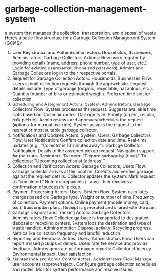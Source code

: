 # garbage-collection-management-system
 a system that manages the collection, transportation, and disposal of waste
Here’s a basic flow structure for a Garbage Collection Management System (GCMS):

1. User Registration and Authentication
Actors: Households, Businesses, Administrators, Garbage Collectors
Actions:
New users register by providing details (name, address, phone number, type of user, etc.).
Login for existing users (email/phone and password).
Admins and Garbage Collectors log in to their respective portals.
2. Request for Garbage Collection
Actors: Households, Businesses
Flow:
Users submit collection requests through the app/website.
Request details include:
Type of garbage (organic, recyclable, hazardous, etc.).
Quantity (number of bins or estimated weight).
Preferred time slot for collection.
3. Scheduling and Assignment
Actors: System, Administrators, Garbage Collectors
Flow:
System processes the request.
Suggests available time slots based on:
Collector routes.
Garbage type.
Priority (urgent, regular, bulk pickup).
Admin reviews and approves/schedules the request (optional for manual override).
System assigns the request to the nearest or most suitable garbage collector.
4. Notifications and Updates
Actors: System, Users, Garbage Collectors
Flow:
User Notification:
Confirm collection date and time.
Real-time updates (e.g., "Collector is 10 minutes away").
Garbage Collector Notification:
Details of the assigned pickup request.
Navigation support for the route.
Reminders:
To users: "Prepare garbage by [time]."
To collectors: "Upcoming collection at [address]."
5. Collection and Verification
Actors: Garbage Collectors, Users
Flow:
Garbage collector arrives at the location.
Collects and verifies garbage against the request details.
Collector updates the system:
Mark request as “completed.”
Note discrepancies (if any).
User receives a confirmation of successful pickup.
6. Payment Processing
Actors: Users, System
Flow:
System calculates charges based on:
Garbage type.
Weight or number of bins.
Frequency of collection.
Payment options:
Online payment (mobile money, card, etc.).
Subscription plans.
Receipt is generated and shared with the user.
7. Garbage Disposal and Tracking
Actors: Garbage Collectors, Administrators
Flow:
Collected garbage is transported to designated disposal or recycling centers.
System logs the destination and type of waste handled.
Admins monitor:
Disposal activity.
Recycling progress.
Metrics like collection frequency and landfill reduction.
8. Reporting and Feedback
Actors: Users, Administrators
Flow:
Users can report missed pickups or delays.
Users rate the service and provide feedback.
Admins generate performance reports:
Collector efficiency.
Environmental impact.
User satisfaction.
9. Maintenance and Admin Control
Actors: Administrators
Flow:
Manage user accounts (approve/reject).
Configure garbage collection schedules and routes.
Monitor system performance and resolve issues.
